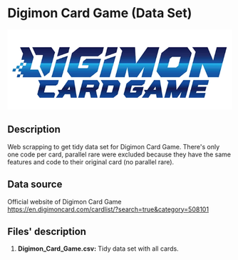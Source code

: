 # Digimon Card Game (Data Set)
![](Logo/digimoncardgamelogo.png)

## Description
Web scrapping to get tidy data set for Digimon Card Game. There's only one code per card, parallel rare were excluded because they have the same features and code to their original card (no parallel rare).   

## Data source
Official website of Digimon Card Game 
https://en.digimoncard.com/cardlist/?search=true&category=508101

## Files' description
1. **Digimon_Card_Game.csv:** Tidy data set with all cards. 

